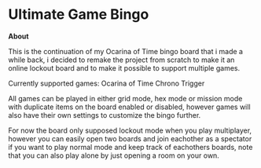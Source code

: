 # Ultimate Game Bingo

**About**

This is the continuation of my Ocarina of Time bingo board that i made a while back, i decided to remake the project from scratch to make it an online
lockout board and to make it possible to support multiple games.

Currently supported games:
Ocarina of Time
Chrono Trigger

All games can be played in either grid mode, hex mode or mission mode with duplicate items on the board enabled or disabled, however games will also have
their own settings to customize the bingo further.

For now the board only supposed lockout mode when you play multiplayer, however you can easily open two boards and join eachother as a spectator if you
want to play normal mode and keep track of eachothers boards, note that you can also play alone by just opening a room on your own.
